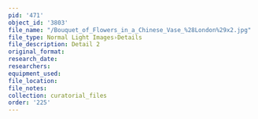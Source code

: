 ```yaml
---
pid: '471'
object_id: '3803'
file_name: "/Bouquet_of_Flowers_in_a_Chinese_Vase_%28London%29x2.jpg"
file_type: Normal Light Images›Details
file_description: Detail 2
original_format:
research_date:
researchers:
equipment_used:
file_location:
file_notes:
collection: curatorial_files
order: '225'
---
```


